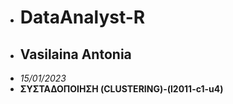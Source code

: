 * # DataAnalyst-R
* ## Vasilaina Antonia
* *15/01/2023*
* **ΣΥΣΤΑΔΟΠΟΙΗΣΗ (CLUSTERING)-(l2011-c1-u4)**
